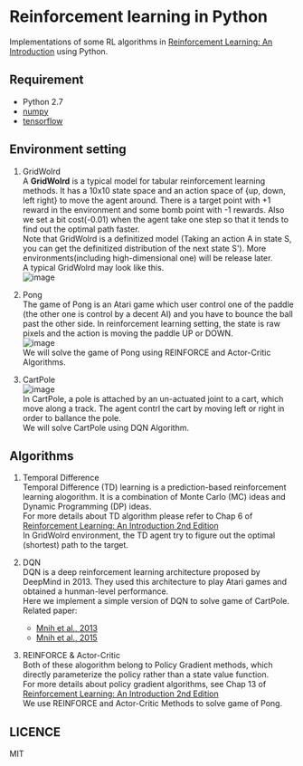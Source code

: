 # Reinforcement learning in Python  

Implementations of some RL algorithms in [Reinforcement Learning: An Introduction](http://webdocs.cs.ualberta.ca/~sutton/book/the-book.html) using Python.  


## Requirement  
* Python 2.7  
* [numpy](http://www.numpy.org/)   
* [tensorflow](http://www.tensorflow.org)  

## Environment setting  
1. GridWolrd  
A **GridWolrd** is a typical model for tabular reinforcement learning methods. It has a 10x10 state space and an action space of {up, down, left right} to move the agent around. There is a target point with +1 reward in the environment and some bomb point with -1 rewards. Also we set a bit cost(-0.01) when the agent take one step so that it tends to find out the optimal path faster.   
Note that GridWolrd is a definitized model (Taking an action A in state S, you can get the definitized distribution of the next state S'). More environments(including high-dimensional one) will be release later.  
A typical GridWolrd may look like this.   
![image](https://github.com/borgwang/reinforce_py/raw/master/imgs/gridworld.png)  

2. Pong  
The game of Pong is an Atari game which user control one of the paddle (the other one is control by a decent AI) and you have to bounce the ball past the other side. In reinforcement learning setting, the state is raw pixels and the action is moving the paddle UP or DOWN.  
![image](https://github.com/borgwang/reinforce_py/raw/master/imgs/pong.png)  
We will solve the game of Pong using REINFORCE and Actor-Critic Algorithms.  

3. CartPole  
![image](https://github.com/borgwang/reinforce_py/raw/master/imgs/cartpole.png)  
In CartPole, a pole is attached by an un-actuated joint to a cart, which move along a track. The agent contrl the cart by moving left or right in order to ballance the pole.  
We will solve CartPole using DQN Algorithm.  

## Algorithms  
1. Temporal Difference  
Temporal Difference (TD) learning is a prediction-based reinforcement learning alogorithm. It is a combination of Monte Carlo (MC) ideas and Dynamic Programming (DP) ideas.   
For more details about TD algorithm please refer to Chap 6 of [Reinforcement Learning: An Introduction 2nd Edition](http://webdocs.cs.ualberta.ca/~sutton/book/the-book.html)  
In GridWolrd environment, the TD agent try to figure out the optimal (shortest) path to the target.   

2. DQN  
DQN is a deep reinforcement learning architecture proposed by DeepMind in 2013. They used this architecture to play Atari games and obtained a hunman-level performance.  
Here we implement a simple version of DQN to solve game of CartPole.  
Related paper:
    * [Mnih et al., 2013](https://arxiv.org/pdf/1312.5602.pdf)   
    * [Mnih et al., 2015](http://www.nature.com/nature/journal/v518/n7540/pdf/nature14236.pdf)

3. REINFORCE & Actor-Critic  
Both of these alogorithm belong to Policy Gradient methods, which directly parameterize the policy rather than a state value function.  
For more details about policy gradient algorithms, see Chap 13 of  [Reinforcement Learning: An Introduction 2nd Edition](http://webdocs.cs.ualberta.ca/~sutton/book/the-book.html)  
We use REINFORCE and Actor-Critic Methods to solve game of Pong.  

## LICENCE  
MIT
